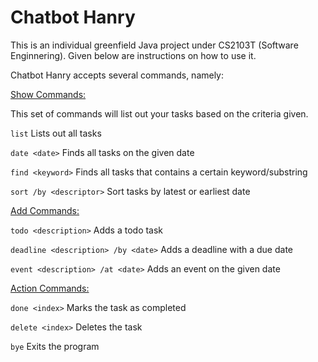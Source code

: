 # Chatbot Hanry

This is an individual greenfield Java project under CS2103T (Software Enginnering). Given below are instructions on how to use it.

Chatbot Hanry accepts several commands, namely:

<ins>Show Commands:</ins>

This set of commands will list out your tasks based on the criteria given.

`list`
Lists out all tasks

`date <date>`
Finds all tasks on the given date

`find <keyword>`
Finds all tasks that contains a certain keyword/substring

`sort /by <descriptor>`
Sort tasks by latest or earliest date

<ins>Add Commands:</ins>

`todo <description>`
Adds a todo task

`deadline <description> /by <date>`
Adds a deadline with a due date

`event <description> /at <date>`
Adds an event on the given date

<ins>Action Commands:</ins>

`done <index>`
Marks the task as completed

`delete <index>`
Deletes the task

`bye`
Exits the program

